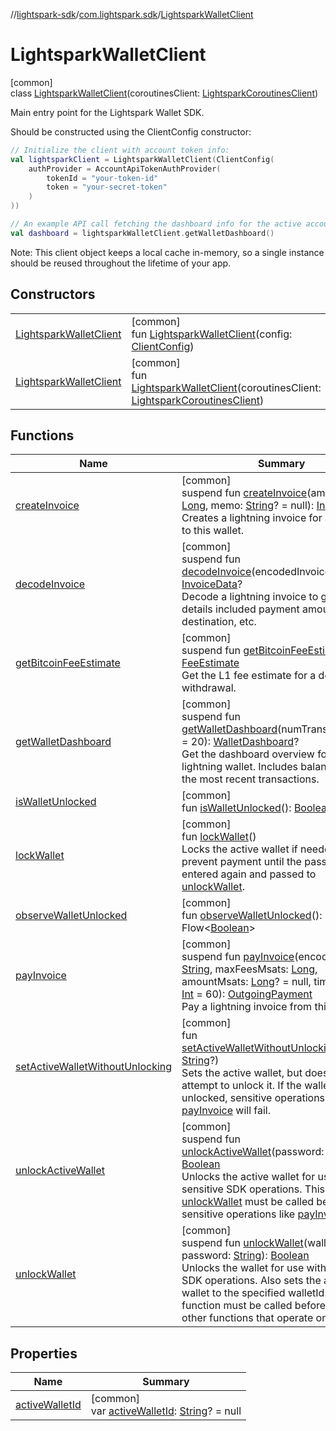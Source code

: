 //[lightspark-sdk](../../../index.md)/[com.lightspark.sdk](../index.md)/[LightsparkWalletClient](index.md)

# LightsparkWalletClient

[common]\
class [LightsparkWalletClient](index.md)(coroutinesClient: [LightsparkCoroutinesClient](../-lightspark-coroutines-client/index.md))

Main entry point for the Lightspark Wallet SDK.

Should be constructed using the ClientConfig constructor:

```kotlin
// Initialize the client with account token info:
val lightsparkClient = LightsparkWalletClient(ClientConfig(
    authProvider = AccountApiTokenAuthProvider(
        tokenId = "your-token-id"
        token = "your-secret-token"
    )
))

// An example API call fetching the dashboard info for the active account:
val dashboard = lightsparkWalletClient.getWalletDashboard()
```

Note: This client object keeps a local cache in-memory, so a single instance should be reused throughout the lifetime of your app.

## Constructors

| | |
|---|---|
| [LightsparkWalletClient](-lightspark-wallet-client.md) | [common]<br>fun [LightsparkWalletClient](-lightspark-wallet-client.md)(config: [ClientConfig](../-client-config/index.md)) |
| [LightsparkWalletClient](-lightspark-wallet-client.md) | [common]<br>fun [LightsparkWalletClient](-lightspark-wallet-client.md)(coroutinesClient: [LightsparkCoroutinesClient](../-lightspark-coroutines-client/index.md)) |

## Functions

| Name | Summary |
|---|---|
| [createInvoice](create-invoice.md) | [common]<br>suspend fun [createInvoice](create-invoice.md)(amountMsats: [Long](https://kotlinlang.org/api/latest/jvm/stdlib/kotlin/-long/index.html), memo: [String](https://kotlinlang.org/api/latest/jvm/stdlib/kotlin/-string/index.html)? = null): [InvoiceData](../../com.lightspark.sdk.model/-invoice-data/index.md)<br>Creates a lightning invoice for a payment to this wallet. |
| [decodeInvoice](decode-invoice.md) | [common]<br>suspend fun [decodeInvoice](decode-invoice.md)(encodedInvoice: [String](https://kotlinlang.org/api/latest/jvm/stdlib/kotlin/-string/index.html)): [InvoiceData](../../com.lightspark.sdk.model/-invoice-data/index.md)?<br>Decode a lightning invoice to get its details included payment amount, destination, etc. |
| [getBitcoinFeeEstimate](get-bitcoin-fee-estimate.md) | [common]<br>suspend fun [getBitcoinFeeEstimate](get-bitcoin-fee-estimate.md)(): [FeeEstimate](../../com.lightspark.sdk.model/-fee-estimate/index.md)<br>Get the L1 fee estimate for a deposit or withdrawal. |
| [getWalletDashboard](get-wallet-dashboard.md) | [common]<br>suspend fun [getWalletDashboard](get-wallet-dashboard.md)(numTransactions: [Int](https://kotlinlang.org/api/latest/jvm/stdlib/kotlin/-int/index.html) = 20): [WalletDashboard](../../com.lightspark.sdk.graphql/-wallet-dashboard/index.md)?<br>Get the dashboard overview for the active lightning wallet. Includes balance info and the most recent transactions. |
| [isWalletUnlocked](is-wallet-unlocked.md) | [common]<br>fun [isWalletUnlocked](is-wallet-unlocked.md)(): [Boolean](https://kotlinlang.org/api/latest/jvm/stdlib/kotlin/-boolean/index.html) |
| [lockWallet](lock-wallet.md) | [common]<br>fun [lockWallet](lock-wallet.md)()<br>Locks the active wallet if needed to prevent payment until the password is entered again and passed to [unlockWallet](unlock-wallet.md). |
| [observeWalletUnlocked](observe-wallet-unlocked.md) | [common]<br>fun [observeWalletUnlocked](observe-wallet-unlocked.md)(): Flow&lt;[Boolean](https://kotlinlang.org/api/latest/jvm/stdlib/kotlin/-boolean/index.html)&gt; |
| [payInvoice](pay-invoice.md) | [common]<br>suspend fun [payInvoice](pay-invoice.md)(encodedInvoice: [String](https://kotlinlang.org/api/latest/jvm/stdlib/kotlin/-string/index.html), maxFeesMsats: [Long](https://kotlinlang.org/api/latest/jvm/stdlib/kotlin/-long/index.html), amountMsats: [Long](https://kotlinlang.org/api/latest/jvm/stdlib/kotlin/-long/index.html)? = null, timeoutSecs: [Int](https://kotlinlang.org/api/latest/jvm/stdlib/kotlin/-int/index.html) = 60): [OutgoingPayment](../../com.lightspark.sdk.model/-outgoing-payment/index.md)<br>Pay a lightning invoice from this wallet. |
| [setActiveWalletWithoutUnlocking](set-active-wallet-without-unlocking.md) | [common]<br>fun [setActiveWalletWithoutUnlocking](set-active-wallet-without-unlocking.md)(walletId: [String](https://kotlinlang.org/api/latest/jvm/stdlib/kotlin/-string/index.html)?)<br>Sets the active wallet, but does not attempt to unlock it. If the wallet is not unlocked, sensitive operations like [payInvoice](pay-invoice.md) will fail. |
| [unlockActiveWallet](unlock-active-wallet.md) | [common]<br>suspend fun [unlockActiveWallet](unlock-active-wallet.md)(password: [String](https://kotlinlang.org/api/latest/jvm/stdlib/kotlin/-string/index.html)): [Boolean](https://kotlinlang.org/api/latest/jvm/stdlib/kotlin/-boolean/index.html)<br>Unlocks the active wallet for use with sensitive SDK operations. This function or [unlockWallet](unlock-wallet.md) must be called before calling sensitive operations like [payInvoice](pay-invoice.md). |
| [unlockWallet](unlock-wallet.md) | [common]<br>suspend fun [unlockWallet](unlock-wallet.md)(walletId: [String](https://kotlinlang.org/api/latest/jvm/stdlib/kotlin/-string/index.html), password: [String](https://kotlinlang.org/api/latest/jvm/stdlib/kotlin/-string/index.html)): [Boolean](https://kotlinlang.org/api/latest/jvm/stdlib/kotlin/-boolean/index.html)<br>Unlocks the wallet for use with sensitive SDK operations. Also sets the active wallet to the specified walletId. This function must be called before calling any other functions that operate on the wallet. |

## Properties

| Name | Summary |
|---|---|
| [activeWalletId](active-wallet-id.md) | [common]<br>var [activeWalletId](active-wallet-id.md): [String](https://kotlinlang.org/api/latest/jvm/stdlib/kotlin/-string/index.html)? = null |
